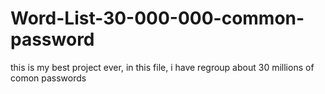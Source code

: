 # Word-List-30-000-000-common-password
this is my best project ever, in this file, i have regroup about 30 millions of comon passwords
